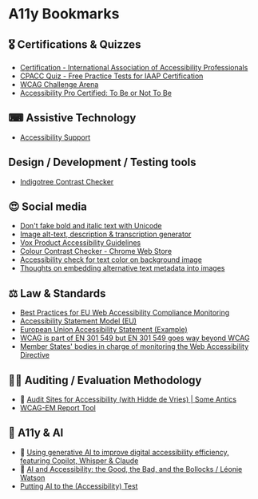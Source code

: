 # A11y Bookmarks

## 🎖 Certifications & Quizzes
- [Certification - International Association of Accessibility Professionals](https://www.accessibilityassociation.org/s/certification)
- [CPACC Quiz - Free Practice Tests for IAAP Certification](https://a11yconsultant.com/)
- [WCAG Challenge Arena](https://assistivetechhub.com/)
- [Accessibility Pro Certified: To Be or Not To Be](https://www.24a11y.com/2018/accessibility-pro-certified/)

## ⌨ Assistive Technology 
- [Accessibility Support](https://a11ysupport.io/)

## Design / Development / Testing tools
- [Indigotree Contrast Checker](https://contrast-checker.indigotree.co.uk/)

## 😍 Social media
- [Don't fake bold and italic text with Unicode](https://axbom.com/dont-fake-bold-and-italic-text-with-unicode/)
- [Image alt-text, description & transcription generator](https://teachonline.asu.edu/image-accessibility-generator/)
- [Vox Product Accessibility Guidelines](https://accessibility.voxmedia.com/#editorial)
- [Colour Contrast Checker - Chrome Web Store](https://chromewebstore.google.com/detail/colour-contrast-checker/nmmjeclfkgjdomacpcflgdkgpphpmnfe)
- [Accessibility check for text color on background image](https://www.brandwood.com/a11y/)
- [Thoughts on embedding alternative text metadata into images](https://ericwbailey.website/published/thoughts-on-embedding-alternative-text-metadata-into-images/)

## ⚖ Law & Standards
- [Best Practices for EU Web Accessibility Compliance Monitoring](https://www.a11y-collective.com/blog/eu-web-accessibility-directive/)
- [Accessibility Statement Model (EU)](https://eur-lex.europa.eu/eli/dec_impl/2018/1523/oj)
- [European Union Accessibility Statement (Example)](https://european-union.europa.eu/accessibility-statement_en)
- [WCAG is part of EN 301 549 but EN 301 549 goes way beyond WCAG](https://cerovac.com/a11y/2023/06/wcag-is-part-of-en-301-549-but-en-301-549-goes-way-beyond-wcag/)
- [Member States' bodies in charge of monitoring the Web Accessibility Directive](https://digital-strategy.ec.europa.eu/en/policies/web-accessibility-monitoring#ecl-inpage-kmxmodo5)

## 👮‍♂️ Auditing / Evaluation Methodology
- 🎥 [Audit Sites for Accessibility (with Hidde de Vries) | Some Antics](https://m.youtube.com/watch?v=lXZ2o69PDho#)
- [WCAG-EM Report Tool](https://www.w3.org/WAI/eval/report-tool/evaluation/define-scope)

## 🤖 A11y & AI
- 🎥  [Using generative AI to improve digital accessibility efficiency, featuring Copilot, Whisper & Claude](https://m.youtube.com/watch?v=ItqEyCEqCGg&t=3s&pp=2AEDkAIB)
- 🎥 [AI and Accessibility: the Good, the Bad, and the Bollocks / Léonie Watson](https://m.youtube.com/watch?v=Ij-GLix2QUQ&pp=ygUkdGhlIGdvb2QgdGhlIGJhZCBhbmQgdGhlIGJvbGxvY2tzIGFp)
- [Putting AI to the (Accessibility) Test](https://www.tpgi.com/putting-ai-to-the-accessibility-test/)
